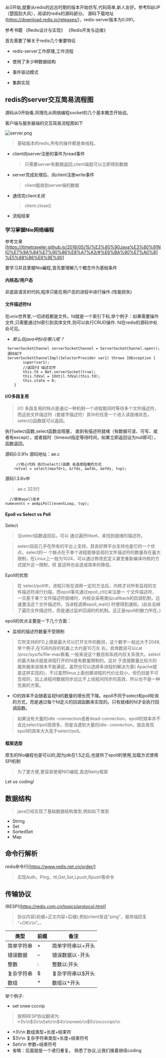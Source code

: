 从0开始,就要从redis的远古时期的版本开始仿写,代码简单,新人友好。参考B站UP（楚国刮大风），阅读的redis的源码部分。
源码下载地址(https://download.redis.io/releases/)，redis-server版本为0.091。

参考书籍 《Redis设计与实现》 《Redis开发与运维》

首先需要了解关于redis几个重要特征

- redis-server工作原理,工作流程

- 使用了多少种数据结构

- 事件驱动模式

- 集群实现

## redis的server交互简易流程图

源码从0开始看,同理先从网络编程socket的几个基本概念开始说。

客户端与服务器端的交互简易流程图如下

![server.png](redisImage/server.png)

> 基础版本的redis,所有的操作都是单线程。

- client向server注册的事件为read事件
  > 只需要server有数据返回,client端就可以立即得到数据
- server完成处理后、向client注册write事件
  > client能收到server端的数据
- 通信完client关闭
  > client.close()
- 流程结束

### 学习掌握Nio网络编程

参考文章 [https://itimetraveler.github.io/2018/05/15/%E3%80%90Java%E3%80%91NIO%E7%9A%84%E7%90%86%E8%A7%A3/#%E6%BA%90%E7%A0%81%E5%88%86%E6%9E%90]

要学习并且掌握Nio編程,首先要理解几个概念作为基础条件

#### 内核态/用户态

非底层语言的代码,程序只能在用户态的进程中进行操作.(性能损失)

#### 文件描述符fd

在unix世界里,一切进程都是文件。fd就是一个索引下标,举个例子：如果需要操作文件,只需要通过fd索引到具体文件,则可以执行CRUD操作. fd在redis的源码中处处可见。

- *那么在java中fd在哪儿呢？*

```shell
 ServerSocketChannel serverSocketChannel = ServerSocketChannel.open();
 源码如下
 ServerSocketChannelImpl(SelectorProvider var1) throws IOException {
        super(var1);
        //返回fd 描述文件
        this.fd = Net.serverSocket(true);
        this.fdVal = IOUtil.fdVal(this.fd);
        this.state = 0;
    }
```

#### I/O多路复用

> I/O 多路复用的特点是通过一种机制一个进程能同时等待多个文件描述符，而这些文件描述符（套接字描述符）其中的任意一个进入读就绪状态，select()函数就可以返回。

执行select函数,select函数会阻塞， 直到有描述符就绪（有数据可读、可写、或者有except），或者超时（timeout指定等待时间，如果立即返回设为null即可），函数返回。

源码0.0.91v 源码地址：ae.c

```shell
     //核心代码 执行select()函数 会造成阻塞的方式
    retval = select(maxfd+1, &rfds, &wfds, &efds, tvp);
```

源码1.3.6v中
> ae.c 323行

```shell
  //使用epoll技术
numevents = aeApiPoll(eventLoop, tvp);
```

#### Epoll vs Select vs Poll

Select
> 当select函数返回后，可以 通过遍历fdset，来找到就绪的描述符。

> select目前几乎在所有的平台上支持，其良好跨平台支持也是它的一个优点。select的一 个缺点在于单个进程能够监视的文件描述符的数量存在最大限制，在Linux上一般为1024，可以通过修改宏定义甚至重新编译内核的方式提升这一限制，但 是这样也会造成效率的降低。

Epoll的优势
> 在 select/poll中，进程只有在调用一定的方法后，内核才对所有监视的文件描述符进行扫描，而epoll事先通过epoll_ctl()来注册一 个文件描述符，
> 一旦基于某个文件描述符就绪时，内核会采用类似callback的回调机制，迅速激活这个文件描述符，当进程调用epoll_wait() 时便得到通知。(此处去掉了遍历文件描述符，而是通过监听回调的的机制。这正是epoll的魅力所在。)

epoll的优点主要是一下几个方面：

- 监视的描述符数量不受限制

> 它所支持的FD上限是最大可以打开文件的数目，这个数字一般远大于2048,举个例子,在1GB内存的机器上大约是10万左 右，具体数目可以cat /proc/sys/fs/file-max察看,一般来说这个数目和系统内存关系很大。select的最大缺点就是进程打开的fd是有数量限制的。这对 于连接数量比较大的服务器来说根本不能满足。虽然也可以选择多进程的解决方案( Apache就是这样实现的)，不过虽然linux上面创建进程的代价比较小，但仍旧是不可忽视的，加上进程间数据同步远比不上线程间同步的高效，所以也不是一种完美的方案。

- IO的效率不会随着监视fd的数量的增长而下降。epoll不同于select和poll轮询的方式，而是通过每个fd定义的回调函数来实现的。只有就绪的fd才会执行回调函数。

> 如果没有大量的idle -connection或者dead-connection，epoll的效率并不会比select/poll高很多，但是当遇到大量的idle- connection，就会发现epoll的效率大大高于select/poll。

#### 框架选型

原生的Nio编程也是可以的,因为jdk在1.5之后,也提供了epoll的使用,加载方式使用SPI机制

> 为了更方便,更容易使用NIO编程,首选Netty框架

Let us coding!

## 数据结构

> java已经实现了基础数据结构类型,例如如下类型

- String
- Set
- SortedSet
- Map

## 命令行解析

redis命令行[https://www.redis.net.cn/order/]
> 实现Auth，Ping，ttl,Get,Set,Lpush,Rpush等命令

## 传输协议

(RESP)[https://redis.com.cn/topics/protocol.html]

> 协议内容(前缀+正文内容+后缀),例如client发送"ping"，服务端回复 “+OK\r\n”。、

|类型|前缀|备注|
|---|---|---|
简单字符串|    +    |简单字符串以+开头
错误数据    |–|    错误数据以-开头
整数    |:    |整数以:开头
复杂字符串|    $|    复杂字符串以$开头
数组|    *|    数组以*开头

举个例子:

- set onee cccvip
> 按照RESP协议翻译为: *3\r\n$3\r\nSet\r\n$4\r\nonee\r\n$5\r\ncccvip\r\n
- *3\r\n 数组类型+长度+结束符
- $3\r\n 复杂字符串类型+长度+结束符号
- Set\r\n  参数+结束符号
- 省略：后面就是一个递归重复。
熟悉了协议,让我们接着继续coding






























